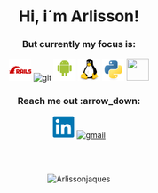 <h1 align="center"> Hi, i´m Arlisson!</h1>

<p><h3 align="center">But currently my focus is:</h3></p>

<p align="center">
  <a href="https://github.com/Arlissonjaques/estudos-java"><img src="https://github.com/devicons/devicon/blob/master/icons/rails/rails-plain-wordmark.svg" width="40" height="40"/></a>
  <img src="https://www.vectorlogo.zone/logos/git-scm/git-scm-icon.svg" alt="git" width="40" height="40"/>
    <img src="https://github.com/devicons/devicon/blob/master/icons/android/android-original-wordmark.svg" alt="android" width="40" height="40">
  <img src="https://github.com/devicons/devicon/blob/master/icons/linux/linux-original.svg" alt="linux" width="40" height="40">
  <a href="https://github.com/Arlissonjaques/apagador" target="_blank"><img src="https://github.com/devicons/devicon/blob/master/icons/python/python-original.svg" alt="python" width="40" height="40"></a>
  <img src="https://www.vectorlogo.zone/logos/flutterio/flutterio-icon.svg" width="40" height="40"/>
</p>

<p><h3  align="center">Reach me out :arrow_down:</h3></p>

<p align="center">
<a href="https://www.linkedin.com/in/arlissonjaques"><img src="https://github.com/devicons/devicon/blob/master/icons/linkedin/linkedin-original.svg" alt="linkedib" width="40" height="40"></img></a>
<a href="https://gmail.com"><img src="https://www.flaticon.com/svg/static/icons/svg/732/732200.svg" alt="gmail" width="40" height="40"></img></a>
</p><br><br>


<p align="center"><img src="https://github-readme-stats.vercel.app/api?username=Arlissonjaques&count_private=true&show_icons=true&theme=monokai&icon_color=cc205e" alt="Arlissonjaques"/></p>



